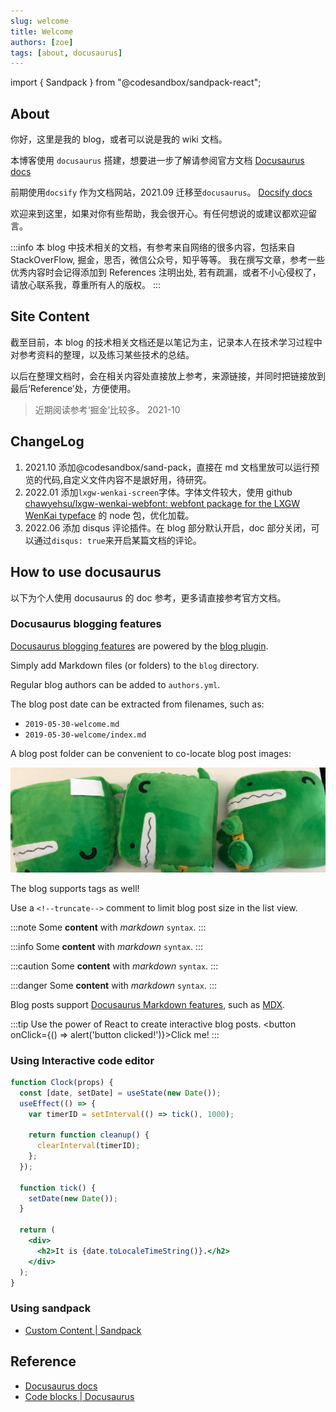 ```yaml
---
slug: welcome
title: Welcome
authors: [zoe]
tags: [about, docusaurus]
---
```


import { Sandpack } from "@codesandbox/sandpack-react";

## About

你好，这里是我的 blog，或者可以说是我的 wiki 文档。

本博客使用 `docusaurus` 搭建，想要进一步了解请参阅官方文档 [Docusaurus docs](https://docusaurus.io/docs)

前期使用`docsify` 作为文档网站，2021.09 迁移至`docusaurus`。 [Docsify docs](https://docsify.js.org/#/zh-cn/)

欢迎来到这里，如果对你有些帮助，我会很开心。有任何想说的或建议都欢迎留言。

:::info
本 blog 中技术相关的文档，有参考来自网络的很多内容，包括来自 StackOverFlow, 掘金，思否，微信公众号，知乎等等。
我在撰写文章，参考一些优秀内容时会记得添加到 References 注明出处, 若有疏漏，或者不小心侵权了，请放心联系我，尊重所有人的版权。
:::

<!--truncate-->

## Site Content

截至目前，本 blog 的技术相关文档还是以笔记为主，记录本人在技术学习过程中对参考资料的整理，以及练习某些技术的总结。

以后在整理文档时，会在相关内容处直接放上参考，来源链接，并同时把链接放到最后‘Reference’处，方便使用。

> 近期阅读参考‘掘金’比较多。 2021-10

## ChangeLog

1. 2021.10 添加@codesandbox/sand-pack，直接在 md 文档里放可以运行预览的代码,自定义文件内容不是詪好用，待研究。
2. 2022.01 添加`lxgw-wenkai-screen`字体。字体文件较大，使用 github [chawyehsu/lxgw-wenkai-webfont: webfont package for the LXGW WenKai typeface](https://github.com/chawyehsu/lxgw-wenkai-webfont) 的 node 包，优化加载。
3. 2022.06 添加 disqus 评论插件。在 blog 部分默认开启，doc 部分关闭，可以通过`disqus: true`来开启某篇文档的评论。

## How to use docusaurus

以下为个人使用 docusaurus 的 doc 参考，更多请直接参考官方文档。

### Docusaurus blogging features

[Docusaurus blogging features](https://docusaurus.io/docs/blog) are powered by the [blog plugin](https://docusaurus.io/docs/api/plugins/@docusaurus/plugin-content-blog).

Simply add Markdown files (or folders) to the `blog` directory.

Regular blog authors can be added to `authors.yml`.

The blog post date can be extracted from filenames, such as:

- `2019-05-30-welcome.md`
- `2019-05-30-welcome/index.md`

A blog post folder can be convenient to co-locate blog post images:

![Docusaurus Plushie](./docusaurus-plushie-banner.jpeg)

The blog supports tags as well!

Use a `<!--truncate-->` comment to limit blog post size in the list view.

:::note
Some **content** with _markdown_ `syntax`.
:::

:::info
Some **content** with _markdown_ `syntax`.
:::

:::caution
Some **content** with _markdown_ `syntax`.
:::

:::danger
Some **content** with _markdown_ `syntax`.
:::

Blog posts support [Docusaurus Markdown features](https://docusaurus.io/docs/markdown-features), such as [MDX](https://mdxjs.com/).

:::tip
Use the power of React to create interactive blog posts.
<button onClick={() => alert('button clicked!')}>Click me!</button>
:::

### Using Interactive code editor

```jsx live
function Clock(props) {
  const [date, setDate] = useState(new Date());
  useEffect(() => {
    var timerID = setInterval(() => tick(), 1000);

    return function cleanup() {
      clearInterval(timerID);
    };
  });

  function tick() {
    setDate(new Date());
  }

  return (
    <div>
      <h2>It is {date.toLocaleTimeString()}.</h2>
    </div>
  );
}
```

### Using sandpack

- [Custom Content | Sandpack](https://sandpack.codesandbox.io/docs/getting-started/custom-content)

<!-- todo:自定义文件内容好像未生效。 -->

<Sandpack
template="react"
/>

## Reference

- [Docusaurus docs](https://docusaurus.io/docs)
- [Code blocks | Docusaurus](https://docusaurus.io/docs/markdown-features/code-blocks#interactive-code-editor)
